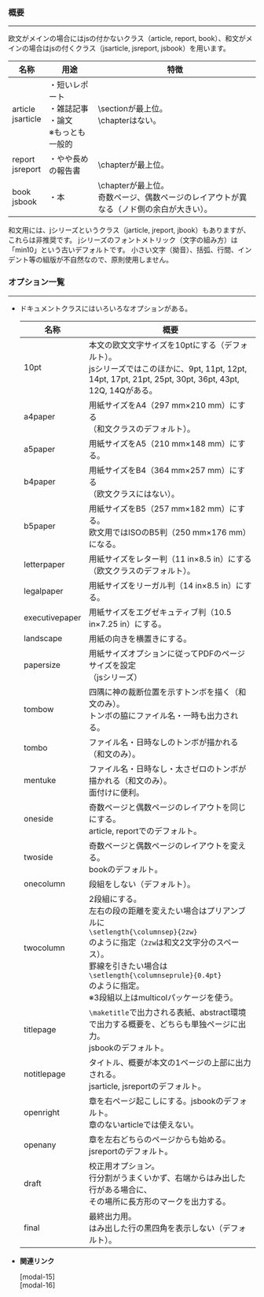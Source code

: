 <!--8-->
<!--ドキュメントクラス-->

### **概要**

---

欧文がメインの場合にはjsの付かないクラス（article, report, book）、和文がメインの場合はjsの付くクラス（jsarticle, jsreport, jsbook）を用います。

| **名称** | **用途** | **特徴** |
| --- | --- | --- |
| article<br>jsarticle | ・短いレポート<br>・雑誌記事<br>・論文<br>※もっとも一般的 | \sectionが最上位。<br>\chapterはない。 |
| report<br>jsreport | ・やや長めの報告書 | \chapterが最上位。 |
| book<br>jsbook | ・本 | \chapterが最上位。<br>奇数ページ、偶数ページのレイアウトが異なる（ノド側の余白が大きい）。 |

<aside class="warning">
<div>
    和文用には、jシリーズというクラス（jarticle, jreport, jbook）もありますが、これらは非推奨です。
    jシリーズのフォントメトリック（文字の組み方）は「min10」という古いデフォルトです。
    小さい文字（拗音）、括弧、行間、インデント等の組版が不自然なので、原則使用しません。
</div>
</aside>

### **オプション一覧**

---

- ドキュメントクラスにはいろいろなオプションがある。
    
    
    | **名称** | **概要** |
    | --- | --- |
    | 10pt | 本文の欧文文字サイズを10ptにする（デフォルト）。<br>jsシリーズではこのほかに、9pt, 11pt, 12pt, 14pt, 17pt, 21pt, 25pt, 30pt, 36pt, 43pt, 12Q, 14Qがある。 |
    | a4paper | 用紙サイズをA4（297 mm×210 mm）にする<br>（和文クラスのデフォルト）。 |
    | a5paper | 用紙サイズをA5（210 mm×148 mm）にする。 |
    | b4paper | 用紙サイズをB4（364 mm×257 mm）にする<br>（欧文クラスにはない）。 |
    | b5paper | 用紙サイズをB5（257 mm×182 mm）にする。<br>欧文用ではISOのB5判（250 mm×176 mm）になる。 |
    | letterpaper | 用紙サイズをレター判（11 in×8.5 in）にする<br>（欧文クラスのデフォルト）。 |
    | legalpaper | 用紙サイズをリーガル判（14 in×8.5 in）にする。 |
    | executivepaper | 用紙サイズをエグゼキュティブ判（10.5 in×7.25 in）にする。 |
    | landscape | 用紙の向きを横置きにする。 |
    | papersize | 用紙サイズオプションに従ってPDFのページサイズを設定<br>（jsシリーズ） |
    | tombow | 四隅に神の裁断位置を示すトンボを描く（和文のみ）。<br>トンボの脇にファイル名・一時も出力される。 |
    | tombo | ファイル名・日時なしのトンボが描かれる（和文のみ）。 |
    | mentuke | ファイル名・日時なし・太さゼロのトンボが描かれる（和文のみ）。<br>面付けに便利。 |
    | oneside | 奇数ページと偶数ページのレイアウトを同じにする。<br>article, reportでのデフォルト。 |
    | twoside | 奇数ページと偶数ページのレイアウトを変える。<br>bookのデフォルト。 |
    | onecolumn | 段組をしない（デフォルト）。 |
    | twocolumn | 2段組にする。<br>左右の段の距離を変えたい場合はプリアンブルに<br>`\setlength{\columnsep}{2zw}`<br>のように指定（`2zw`は和文2文字分のスペース）。<br>罫線を引きたい場合は<br>`\setlength{\columnseprule}{0.4pt}`<br>のように指定。<br>※3段組以上はmulticolパッケージを使う。 |
    | titlepage | `\maketitle`で出力される表紙、abstract環境で出力する概要を、どちらも単独ページに出力。<br>jsbookのデフォルト。 |
    | notitlepage | タイトル、概要が本文の1ページの上部に出力される。<br>jsarticle, jsreportのデフォルト。 |
    | openright | 章を右ページ起こしにする。jsbookのデフォルト。<br>章のないarticleでは使えない。 |
    | openany | 章を左右どちらのページからも始める。jsreportのデフォルト。 |
    | draft | 校正用オプション。<br>行分割がうまくいかず、右端からはみ出した行がある場合に、<br>その場所に長方形のマークを出力する。 |
    | final | 最終出力用。<br>はみ出した行の黒四角を表示しない（デフォルト）。 |

- **関連リンク**

    <div class="related-link-wrapper">
      [modal-15]<!--ページレイアウト--><br>
      [modal-16]<!--sectionなどの書式変更-->
    </div>